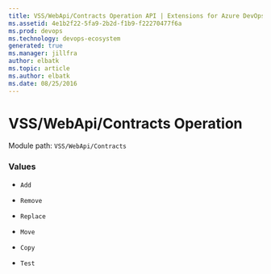```yaml
---
title: VSS/WebApi/Contracts Operation API | Extensions for Azure DevOps Services
ms.assetid: 4e1b2f22-5fa9-2b2d-f1b9-f22270477f6a
ms.prod: devops
ms.technology: devops-ecosystem
generated: true
ms.manager: jillfra
author: elbatk
ms.topic: article
ms.author: elbatk
ms.date: 08/25/2016
---
```


# VSS/WebApi/Contracts Operation

Module path: `VSS/WebApi/Contracts`

### Values

* `Add` 

* `Remove` 

* `Replace` 

* `Move` 

* `Copy` 

* `Test` 

